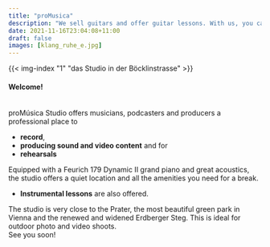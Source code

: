 ```yaml
---
title: "proMusica"
description: "We sell guitars and offer guitar lessons. With us, you can realize your podcast, record music, and book time for your music rehearsals."
date: 2021-11-16T23:04:08+11:00
draft: false
images: [klang_ruhe_e.jpg]
---
```


{{< img-index "1" "das Studio in der Böcklinstrasse" >}}

#### Welcome!

<br>
proMúsica Studio offers musicians, podcasters and producers a professional place to

- **record**,
- **producing sound and video content** and for
- **rehearsals**

Equipped with a Feurich 179 Dynamic II grand piano and great acoustics, the studio offers a quiet location and all the amenities you need for a break.

- **Instrumental lessons** are also offered.

The studio is very close to the Prater, the most beautiful green park in Vienna and the renewed and widened Erdberger Steg. This is ideal for outdoor photo and video shoots.<br>
See you soon!

